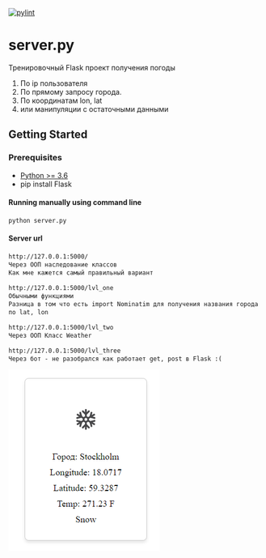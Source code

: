 [![pylint]()](https://redirect/link)
# server.py
Тренировочный Flask проект получения погоды
1. По ip пользователя 
2. По прямому запросу города.
3. По координатам lon, lat
4. или манипуляции с остаточными данными

## Getting Started
### Prerequisites
* [Python >= 3.6](https://www.python.org/downloads/)
* pip install Flask

#### Running manually using command line
```
python server.py
```
#### Server url
```
http://127.0.0.1:5000/
Через ООП наследование классов
Как мне кажется самый правильный вариант
```
```
http://127.0.0.1:5000/lvl_one
Обычными функциями
Разница в том что есть import Nominatim для получения названия города по lat, lon
```

```
http://127.0.0.1:5000/lvl_two
Через ООП Класс Weather
```
```
http://127.0.0.1:5000/lvl_three
Через бот - не разобрался как работает get, post в Flask :(
```
![alt text](Screenshot.png)
